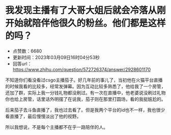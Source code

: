 # 我发现主播有了大哥大姐后就会冷落从刚开始就陪伴他很久的粉丝。他们都是这样的吗？
- 点赞数：6680
- 更新时间：2023年03月09日16时04分53秒
- 回答url：https://www.zhihu.com/question/572726374/answer/2928601170
<body>
 <p data-pid="bxP40lL5">不知道你们看没看过csgo主播茄子。好几年前的事儿了，当初他在火猫平台直播的时候我看的比较多，经常发弹幕。因为互动比较多熟悉了，他给我了一个房管，还加了群，实际上我一分钱礼物都没刷过。有一次在直播中，他老婆说没刷过礼物你也给上房管，话里话外明摆了在说我，茄子则在那里打圆场，看的我挺尴尬的。</p>
 <p data-pid="WkA3YP0y">后来茄子去斗鱼直播了，我也过去看了。但是我两个平台的id也不一样，我也很少看直播了，最后慢慢淡出了他的视野。</p>
 <p data-pid="KLu0R0ca">所以我想说，不是每个主播都不在乎一路陪伴的人。</p>
</body>